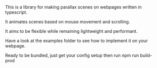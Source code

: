 This is a library for making parallax scenes on webpages written in typescript.

It animates scenes based on mouse movement and scrolling.

It aims to be flexible while remaining lightweight and performant.

Have a look at the examples folder to see how to implement it on your webpage.

Ready to be bundled, just get your config setup then run 
    npm run build-prod